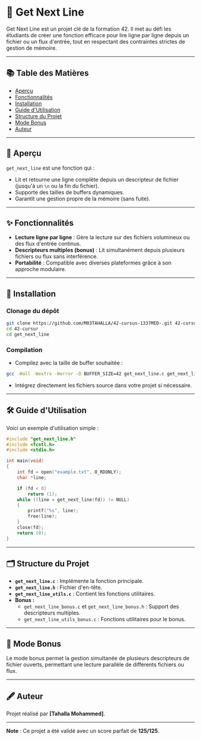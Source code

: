 
# 📝 Get Next Line  

Get Next Line est un projet clé de la formation 42. Il met au défi les étudiants de créer une fonction efficace pour lire ligne par ligne depuis un fichier ou un flux d'entrée, tout en respectant des contraintes strictes de gestion de mémoire.  

---

## 📚 Table des Matières  
- [Aperçu](#aperçu)  
- [Fonctionnalités](#fonctionnalités)  
- [Installation](#installation)  
- [Guide d'Utilisation](#guide-dutilisation)  
- [Structure du Projet](#structure-du-projet)  
- [Mode Bonus](#mode-bonus)  
- [Auteur](#auteur)  

---

## 🧐 Aperçu  

`get_next_line` est une fonction qui :  
- Lit et retourne une ligne complète depuis un descripteur de fichier (jusqu'à un `\n` ou la fin du fichier).  
- Supporte des tailles de buffers dynamiques.  
- Garantit une gestion propre de la mémoire (sans fuite).  

---

## ✨ Fonctionnalités  

- **Lecture ligne par ligne** : Gère la lecture sur des fichiers volumineux ou des flux d'entrée continus.  
- **Descripteurs multiples (bonus)** : Lit simultanément depuis plusieurs fichiers ou flux sans interférence.  
- **Portabilité** : Compatible avec diverses plateformes grâce à son approche modulaire.  

---

## 🚀 Installation  

### Clonage du dépôt  

```bash
git clone https://github.com/M03TAHALLA/42-cursus-1337MED-.git 42-cursur
cd 42-cursur
cd get_next_line
```  

### Compilation  

- Compilez avec la taille de buffer souhaitée :  

```bash
gcc -Wall -Wextra -Werror -D BUFFER_SIZE=42 get_next_line.c get_next_line_utils.c -o gnl
```  

- Intégrez directement les fichiers source dans votre projet si nécessaire.  

---

## 🛠️ Guide d'Utilisation  

Voici un exemple d'utilisation simple :  

```c
#include "get_next_line.h"
#include <fcntl.h>
#include <stdio.h>

int main(void)
{
    int fd = open("example.txt", O_RDONLY);
    char *line;

    if (fd < 0)
        return (1);
    while ((line = get_next_line(fd)) != NULL)
    {
        printf("%s", line);
        free(line);
    }
    close(fd);
    return (0);
}
```

---

## 🗂️ Structure du Projet  

- **`get_next_line.c`** : Implémente la fonction principale.  
- **`get_next_line.h`** : Fichier d'en-tête.  
- **`get_next_line_utils.c`** : Contient les fonctions utilitaires.  
- **Bonus :**  
  - `get_next_line_bonus.c` et `get_next_line_bonus.h` : Support des descripteurs multiples.  
  - `get_next_line_utils_bonus.c` : Fonctions utilitaires pour le bonus.  

---

## 🎯 Mode Bonus  

Le mode bonus permet la gestion simultanée de plusieurs descripteurs de fichier ouverts, permettant une lecture parallèle de différents fichiers ou flux.  

---

## 🖋️ Auteur  

Projet réalisé par **[Tahalla Mohammed]**.  

---

**Note** : Ce projet a été validé avec un score parfait de **125/125**.
